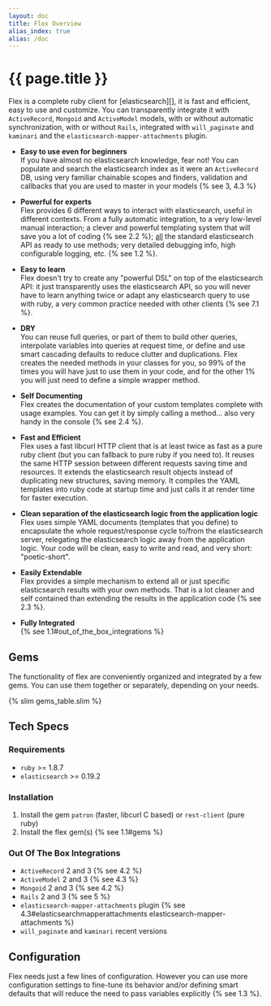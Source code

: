 ```yaml
---
layout: doc
title: Flex Overview
alias_index: true
alias: /doc
---
```


# {{ page.title }}

Flex is a complete ruby client for [elasticsearch][], it is fast and efficient, easy to use and customize. You can transparently integrate it with `ActiveRecord`, `Mongoid` and `ActiveModel` models, with or without automatic synchronization, with or without `Rails`, integrated with `will_paginate` and `kaminari` and the `elasticsearch-mapper-attachments` plugin.

* __Easy to use even for beginners__<br>
If you have almost no elasticsearch knowledge, fear not! You can populate and search the elasticsearch index as it were an `ActiveRecord` DB, using very familiar chainable scopes and finders, validation and callbacks that you are used to master in your models {% see 3, 4.3 %}

* __Powerful for experts__<br>
Flex provides 6 different ways to interact with elasticsearch, useful in different contexts. From a fully automatic integration, to a very low-level manual interaction; a clever and powerful templating system that will save you a lot of coding {% see 2.2 %}; <u>all</u> the standard elasticsearch API as ready to use methods; very detailed debugging info, high configurable logging, etc. {% see 1.2 %}.

* __Easy to learn__<br>
Flex doesn't try to create any "powerful DSL" on top of the elasticsearch API: it just transparently uses the elasticsearch API, so you will never have to learn anything twice or adapt any elasticsearch query to use with ruby, a very common practice needed with other clients {% see 7.1 %}.

* __DRY__<br>
You can reuse full queries, or part of them to build other queries, interpolate variables into queries at request time, or define and use smart cascading defaults to reduce clutter and duplications. Flex creates the needed methods in your classes for you, so 99% of the times you will have just to use them in your code, and for the other 1% you will just need to define a simple wrapper method.

* __Self Documenting__<br>
Flex creates the documentation of your custom templates complete with usage examples. You can get it by simply calling a method... also very handy in the console {% see 2.4 %}.

* __Fast and Efficient__<br>
Flex uses a fast libcurl HTTP client that is at least twice as fast as a pure ruby client (but you can fallback to pure ruby if you need to). It reuses the same HTTP session between different requests saving time and resources. It extends the elasticsearch result objects instead of duplicating new structures, saving memory. It compiles the YAML templates into ruby code at startup time and just calls it at render time for faster execution.

* __Clean separation of the elasticsearch logic from the application logic__<br>
Flex uses simple YAML documents (templates that you define) to encapsulate the whole request/response cycle to/from the elasticsearch server, relegating the elasticsearch logic away from the application logic. Your code will be clean, easy to write and read, and very short: "poetic-short".

* __Easily Extendable__<br>
Flex provides a simple mechanism to extend all or just specific elasticsearch results with your own methods. That is a lot cleaner and self contained than extending the results in the application code {% see 2.3 %}.

* __Fully Integrated__<br>
{% see 1.1#out_of_the_box_integrations %}

## Gems

The functionality of flex are conveniently organized and integrated by a few gems. You can use them together or separately, depending on your needs.

{% slim gems_table.slim %}

## Tech Specs

### Requirements

* `ruby` >= 1.8.7
* `elasticsearch` >= 0.19.2

### Installation

1. Install the gem `patron` (faster, libcurl C based) or `rest-client` (pure ruby)
2. Install the flex gem(s) {% see 1.1#gems %}

### Out Of The Box Integrations

* `ActiveRecord` 2 and 3 {% see 4.2 %}
* `ActiveModel` 2 and 3 {% see 4.3 %}
* `Mongoid` 2 and 3 {% see 4.2 %}
* `Rails` 2 and 3 {% see 5 %}
* `elasticsearch-mapper-attachments` plugin {% see 4.3#elasticsearchmapperattachments elasticsearch-mapper-attachments %}
* `will_paginate` and `kaminari` recent versions

## Configuration

Flex needs just a few lines of configuration. However you can use more configuration settings to fine-tune its behavior and/or defining smart defaults that will reduce the need to pass variables explicitly {% see 1.3 %}.
